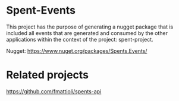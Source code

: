 # Spent-Events
This project has the purpose of generating a nugget package that is included all events that are generated and consumed by the other applications within the context of the project: spent-project.

Nugget: https://www.nuget.org/packages/Spents.Events/


# Related projects
https://github.com/fmattioli/spents-api
